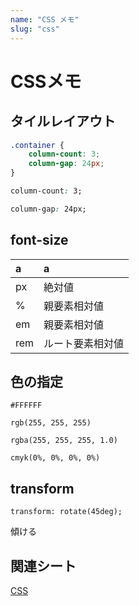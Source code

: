 ```yaml
---
name: "CSS メモ"
slug: "css"
---
```


# CSSメモ
## タイルレイアウト

```css
.container {
    column-count: 3;
    column-gap: 24px;
}
```

```css
column-count: 3;
```

```css
column-gap: 24px;
```


## font-size

| a | a |
| :--- | :--- |
| px | 絶対値 |
| % | 親要素相対値 |
| em | 親要素相対値 |
| rem |  ルート要素相対値 |

## 色の指定

```
#FFFFFF
```

```
rgb(255, 255, 255)
```

```
rgba(255, 255, 255, 1.0)
```

```
cmyk(0%, 0%, 0%, 0%)
```


## transform

```
transform: rotate(45deg);
```

傾ける


## 関連シート

[CSS](https://hackersheet.com/qvlxeuj/sheets/iubtyiz)

